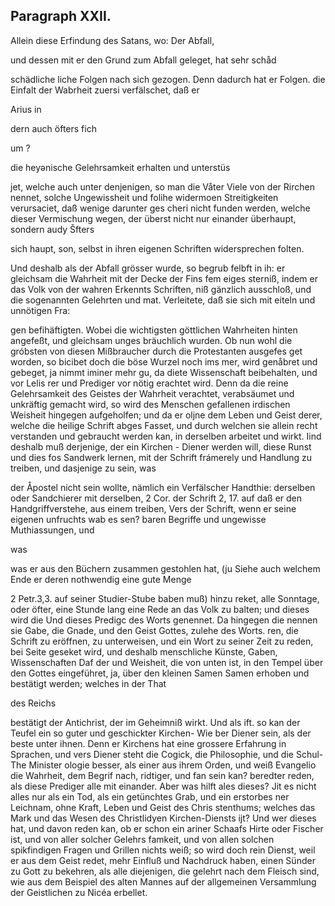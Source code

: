 

<!-- Seite 437 -->
Paragraph XXII.
---------------

Allein diese Erfindung des Satans, wo: Der Abfall,

und dessen mit er den Grund zum Abfall geleget, hat sehr schåd

schädliche liche Folgen nach sich gezogen. Denn dadurch hat er Folgen. die Einfalt der Wabrheit zuersi verfälschet, daß er

Arius in

dern auch öfters fich

um ?
<!-- Seite 438 -->
die heyənische Gelehrsamkeit erhalten und unterstüs

jet, welche auch unter denjenigen, so man die Våter Viele von der Rirchen nennet, solche Ungewissheit und folihe widermoen Streitigkeiten verursaciet, daß wenige darunter ges cheri nicht funden werden, welche dieser Vermischung wegen, der überst nicht nur einander überhaupt, sondern audy Šfters

sich haupt, son, selbst in ihren eigenen Schriften widersprechen folten.

Und deshalb
 als der Abfall grösser wurde, so begrub felbft in ih: er gleichsam die Wahrheit mit der Decke der Fins fem eiges sterniß, indem er das Volk von der wahren Erkennts Schriften, niß gänzlich ausschloß, und die sogenannten Gelehrten und mat. Verleitete, daß sie sich mit eiteln und unnötigen Fra:

gen befihäftigten. Wobei die wichtigsten göttlichen Wahrheiten hinten angefeßt, und gleichsam unges bräuchlich wurden. Ob nun wohl die gróbsten von diesen Mißbraucher durch die Protestanten ausgefes get worden, so bicibet doch die böse Wurzel noch ims mer, wird genåbret und gebeget, ja nimmt iminer mehr gu, da diete Wissenschaft beibehalten, und vor Lelis rer und Prediger vor nötig erachtet wird. Denn da die reine Gelehrsamkeit des Geistes der Wahrheit verachtet, verabsäumet und unkräftig gemacht wird, so wird des Menschen gefallenen irdischen Weisheit hingegen aufgeholfen; und da er oljne dem Leben und Geist derer, welche die heilige Schrift abges Fasset, und durch welchen sie allein recht verstanden und gebraucht werden kan, in derselben arbeitet und wirkt. Iind deshalb muß derjenige, der ein Kirchen - Diener werden will, diese Runst und dies fos Sandwerk lernen, mit der Schrift frámerely und Handlung zu treiben, und dasjenige zu sein, was

der Åpostel nicht sein wollte, nämlich ein Verfälscher Handthie: derselben oder Sandchierer mit derselben, 2 Cor. der Schrift 2, 17. auf daß er den Handgriffverstehe, aus einem treiben, Vers der Schrift, wenn er seine eigenen unfruchts wab es sen? baren Begriffe und ungewisse Muthiassungen, und

was

<!-- Seite 439 -->

was er aus den Büchern zusammen gestohlen hat, (ju Siehe auch welchem Ende er deren nothwendig eine gute Menge

2 Petr.3,3. auf seiner Studier-Stube baben muß) hinzu reket, alle Sonntage, oder öfter, eine Stunde lang eine Rede an das Volk zu balten; und dieses wird die Und dieses Predigc des Worts genennet. Da hingegen die nennen sie Gabe, die Gnade, und den Geist Gottes, zulehe des Worts. ren, die Schrift zu eröffnen, zu unterweisen, und ein Wort zu seiner Zeit zu reden, bei Seite geseket wird, und deshalb menschliche Künste, Gaben, Wissenschaften Daf der und Weisheit, die von unten ist, in den Tempel über den Gottes eingeführet, ja, über den kleinen Samen Samen erhoben und bestätigt werden; welches in der That

des Reichs

bestätigt der Antichrist, der im Geheimniß wirkt. Und als ift. so kan der Teufel ein so guter und geschickter Kirchen- Wie ber Diener sein, als der beste unter ihnen. Denn er Kirchens hat eine grossere Erfahrung in Sprachen, und vers Diener  steht die Cogick, die Philosophie, und die Schul-The Minister ologie besser, als einer aus ihrem Orden, und weiß Evangelio die Wahrheit, dem Begrif nach, ridtiger, und fan sein kan? beredter reden, als diese Prediger alle mit einander. Aber was hilft ales dieses? Jit es nicht alles nur als ein Tod, als ein getünchtes Grab, und ein erstorbes ner Leichnam, ohne Kraft, Leben und Geist des Chris stenthums; welches das Mark und das Wesen des Christlidyen Kirchen-Diensts ijt? Und wer dieses hat, und davon reden kan, ob er schon ein ariner Schaafs Hirte oder Fischer ist, und von aller solcher Gelehrs famkeit, und von allen solchen spikfindigen Fragen und Grillen nichts weiß; so wird doch rein Dienst, weil er aus dem Geist redet, mehr Einfluß und Nachdruck haben, einen Sünder zu Gott zu bekehren, als alle diejenigen, die gelehrt nach dem Fleisch sind, wie aus dem Beispiel des alten Mannes auf der allgemeinen Versammlung der Geistlichen zu Nicéa erbellet.
